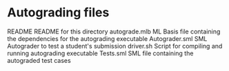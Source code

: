 # Autograding files
README                  README for this directory
autograde.mlb           ML Basis file containing the dependencies for the autograding executable
Autograder.sml          SML Autograder to test a student's submission
driver.sh               Script for compiling and running autograding executable
Tests.sml               SML file containing the autograded test cases